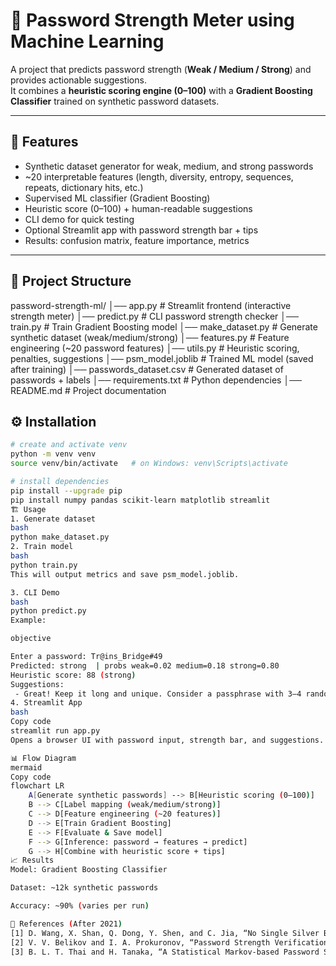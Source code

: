 
# 🔐 Password Strength Meter using Machine Learning

A project that predicts password strength (**Weak / Medium / Strong**) and provides actionable suggestions.  
It combines a **heuristic scoring engine (0–100)** with a **Gradient Boosting Classifier** trained on synthetic password datasets.

---

## 🚀 Features

- Synthetic dataset generator for weak, medium, and strong passwords
- ~20 interpretable features (length, diversity, entropy, sequences, repeats, dictionary hits, etc.)
- Supervised ML classifier (Gradient Boosting)
- Heuristic score (0–100) + human-readable suggestions
- CLI demo for quick testing
- Optional Streamlit app with password strength bar + tips
- Results: confusion matrix, feature importance, metrics

---

## 📂 Project Structure

password-strength-ml/
│── app.py                 # Streamlit frontend (interactive strength meter)
│── predict.py             # CLI password strength checker
│── train.py               # Train Gradient Boosting model
│── make_dataset.py        # Generate synthetic dataset (weak/medium/strong)
│── features.py            # Feature engineering (~20 password features)
│── utils.py               # Heuristic scoring, penalties, suggestions
│── psm_model.joblib       # Trained ML model (saved after training)
│── passwords_dataset.csv  # Generated dataset of passwords + labels
│── requirements.txt       # Python dependencies
│── README.md              # Project documentation




## ⚙️ Installation

```bash
# create and activate venv
python -m venv venv
source venv/bin/activate   # on Windows: venv\Scripts\activate

# install dependencies
pip install --upgrade pip
pip install numpy pandas scikit-learn matplotlib streamlit
🏗️ Usage
1. Generate dataset
bash
python make_dataset.py
2. Train model
bash
python train.py
This will output metrics and save psm_model.joblib.

3. CLI Demo
bash
python predict.py
Example:

objective

Enter a password: Tr@ins_Bridge#49
Predicted: strong  | probs weak=0.02 medium=0.18 strong=0.80
Heuristic score: 88 (strong)
Suggestions:
 - Great! Keep it long and unique. Consider a passphrase with 3–4 random words.
4. Streamlit App
bash
Copy code
streamlit run app.py
Opens a browser UI with password input, strength bar, and suggestions.

📊 Flow Diagram
mermaid
Copy code
flowchart LR
    A[Generate synthetic passwords] --> B[Heuristic scoring (0–100)]
    B --> C[Label mapping (weak/medium/strong)]
    C --> D[Feature engineering (~20 features)]
    D --> E[Train Gradient Boosting]
    E --> F[Evaluate & Save model]
    F --> G[Inference: password → features → predict]
    G --> H[Combine with heuristic score + tips]
📈 Results
Model: Gradient Boosting Classifier

Dataset: ~12k synthetic passwords

Accuracy: ~90% (varies per run)

📖 References (After 2021)
[1] D. Wang, X. Shan, Q. Dong, Y. Shen, and C. Jia, “No Single Silver Bullet: Measuring the Accuracy of Password Strength Meters,” USENIX Security Symposium, 2023.
[2] V. V. Belikov and I. A. Prokuronov, “Password Strength Verification Based on Machine Learning Algorithms and LSTM Recurrent Neural Networks,” Russian Technological Journal, vol. 11, no. 4, pp. 7-15, 2023.
[3] B. L. T. Thai and H. Tanaka, “A Statistical Markov-based Password Strength Meter,” Internet of Things, vol. 25, Article 101057, 2024.
